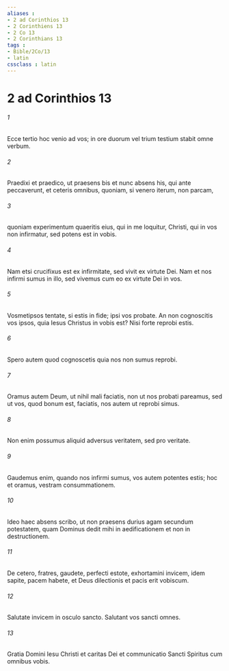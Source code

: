 ```yaml
---
aliases : 
- 2 ad Corinthios 13
- 2 Corinthiens 13
- 2 Co 13
- 2 Corinthians 13
tags : 
- Bible/2Co/13
- latin
cssclass : latin
---
```


# 2 ad Corinthios 13

###### 1
Ecce tertio hoc venio ad vos; in ore duorum vel trium testium stabit omne verbum. 
###### 2
Praedixi et praedico, ut praesens bis et nunc absens his, qui ante peccaverunt, et ceteris omnibus, quoniam, si venero iterum, non parcam, 
###### 3
quoniam experimentum quaeritis eius, qui in me loquitur, Christi, qui in vos non infirmatur, sed potens est in vobis. 
###### 4
Nam etsi crucifixus est ex infirmitate, sed vivit ex virtute Dei. Nam et nos infirmi sumus in illo, sed vivemus cum eo ex virtute Dei in vos.
###### 5
Vosmetipsos tentate, si estis in fide; ipsi vos probate. An non cognoscitis vos ipsos, quia Iesus Christus in vobis est? Nisi forte reprobi estis. 
###### 6
Spero autem quod cognoscetis quia nos non sumus reprobi. 
###### 7
Oramus autem Deum, ut nihil mali faciatis, non ut nos probati pareamus, sed ut vos, quod bonum est, faciatis, nos autem ut reprobi simus. 
###### 8
Non enim possumus aliquid adversus veritatem, sed pro veritate. 
###### 9
Gaudemus enim, quando nos infirmi sumus, vos autem potentes estis; hoc et oramus, vestram consummationem.
###### 10
Ideo haec absens scribo, ut non praesens durius agam secundum potestatem, quam Dominus dedit mihi in aedificationem et non in destructionem.
###### 11
De cetero, fratres, gaudete, perfecti estote, exhortamini invicem, idem sapite, pacem habete, et Deus dilectionis et pacis erit vobiscum. 
###### 12
Salutate invicem in osculo sancto. Salutant vos sancti omnes.
###### 13
Gratia Domini Iesu Christi et caritas Dei et communicatio Sancti Spiritus cum omnibus vobis.
